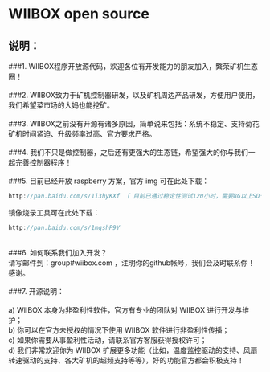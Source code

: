 WIIBOX open source
==============================
说明：
------------------------------
###1. WIIBOX程序开放源代码，欢迎各位有开发能力的朋友加入，繁荣矿机生态圈！<br/><br/>
###2. WIIBOX致力于矿机控制器研发，以及矿机周边产品研发，方便用户使用，我们希望菜市场的大妈也能挖矿。<br/><br/>
###3. WIIBOX之前没有开源有诸多原因，简单说来包括：系统不稳定、支持菊花矿机时间紧迫、升级频率过高、官方要求严格。<br/><br/>
###4. 我们不只是做控制器，之后还有更强大的生态链，希望强大的你与我们一起完善控制器程序！<br/><br/>
###5. 目前已经开放 raspberry 方案，官方 img 可在此处下载：<br/>
```ObjectiveC
http://pan.baidu.com/s/1i3hyKXf （ 目前已通过稳定性测试120小时，需要8G以上SD卡 ）
```
   镜像烧录工具可在此处下载：<br/>
```ObjectiveC
http://pan.baidu.com/s/1mgshP9Y
```
<br/>
###6. 如何联系我们加入开发？<br/>
		请写邮件到：group#wiibox.com ，注明你的github帐号，我们会及时联系你！感谢。<br/><br/>
###7. 开源说明：<br/><br/>
		a) WIIBOX 本身为非盈利性软件，官方有专业的团队对 WIIBOX 进行开发与维护；<br/>
		b) 你可以在官方未授权的情况下使用 WIIBOX 软件进行非盈利性传播；<br/>
		c) 如果你需要从事盈利性活动，请联系官方客服获得授权许可；<br/>
		d) 我们非常欢迎你为 WIIBOX 扩展更多功能（比如，温度监控驱动的支持、风扇转速驱动的支持、各大矿机的超频支持等等），好的功能官方都会积极支持！
